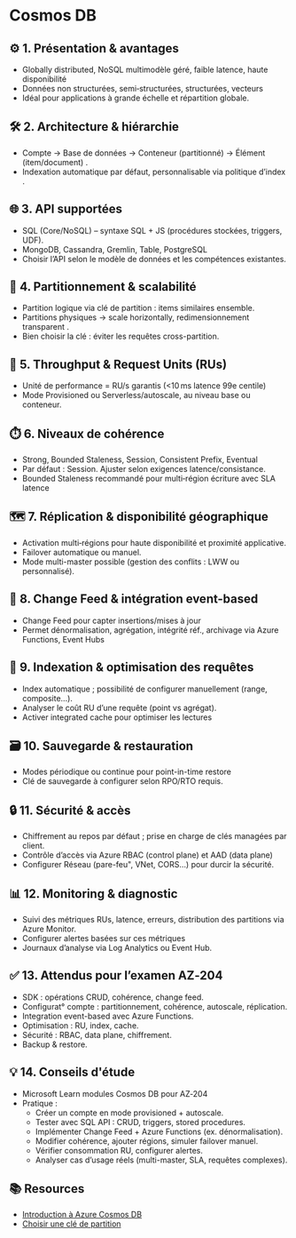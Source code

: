 # Cosmos DB

## ⚙️ 1. Présentation & avantages

- Globally distributed, NoSQL multimodèle géré, faible latence, haute disponibilité 
- Données non structurées, semi‑structurées, structurées, vecteurs 
- Idéal pour applications à grande échelle et répartition globale.


## 🛠️ 2. Architecture & hiérarchie

- Compte → Base de données → Conteneur (partitionné) → Élément (item/document) .
- Indexation automatique par défaut, personnalisable via politique d’index .


## 🌐 3. API supportées

- SQL (Core/NoSQL) – syntaxe SQL + JS (procédures stockées, triggers, UDF).
- MongoDB, Cassandra, Gremlin, Table, PostgreSQL 
- Choisir l’API selon le modèle de données et les compétences existantes.


## 📏 4. Partitionnement & scalabilité

- Partition logique via clé de partition : items similaires ensemble.
- Partitions physiques → scale horizontally, redimensionnement transparent .
- Bien choisir la clé : éviter les requêtes cross-partition.


## 🧠 5. Throughput & Request Units (RUs)

- Unité de performance = RU/s garantis (<10 ms latence 99e centile) 
- Mode Provisioned ou Serverless/autoscale, au niveau base ou conteneur.


## ⏱️ 6. Niveaux de cohérence

- Strong, Bounded Staleness, Session, Consistent Prefix, Eventual 
- Par défaut : Session. Ajuster selon exigences latence/consistance.
- Bounded Staleness recommandé pour multi‑région écriture avec SLA latence 


## 🗺️ 7. Réplication & disponibilité géographique

- Activation multi‑régions pour haute disponibilité et proximité applicative.
- Failover automatique ou manuel.
- Mode multi-master possible (gestion des conflits : LWW ou personnalisé).


## 🔄 8. Change Feed & intégration event-based

- Change Feed pour capter insertions/mises à jour 
- Permet dénormalisation, agrégation, intégrité réf., archivage via Azure Functions, Event Hubs 


## 🧭 9. Indexation & optimisation des requêtes

- Index automatique ; possibilité de configurer manuellement (range, composite…).
- Analyser le coût RU d’une requête (point vs agrégat).
- Activer integrated cache pour optimiser les lectures 


## 🗃️ 10. Sauvegarde & restauration

- Modes périodique ou continue pour point-in-time restore 
- Clé de sauvegarde à configurer selon RPO/RTO requis.


## 🔒 11. Sécurité & accès

- Chiffrement au repos par défaut ; prise en charge de clés managées par client.
- Contrôle d’accès via Azure RBAC (control plane) et AAD (data plane) 
- Configurer Réseau (pare-feu", VNet, CORS…) pour durcir la sécurité.


## 📊 12. Monitoring & diagnostic

- Suivi des métriques RUs, latence, erreurs, distribution des partitions via Azure Monitor.
- Configurer alertes basées sur ces métriques 
- Journaux d’analyse via Log Analytics ou Event Hub.


## ✅ 13. Attendus pour l’examen AZ‑204

- SDK : opérations CRUD, cohérence, change feed.
- Configurat° compte : partitionnement, cohérence, autoscale, réplication.
- Integration event-based avec Azure Functions.
- Optimisation : RU, index, cache.
- Sécurité : RBAC, data plane, chiffrement.
- Backup & restore.


## 💡 14. Conseils d'étude

- Microsoft Learn modules Cosmos DB pour AZ‑204 
- Pratique :
  - Créer un compte en mode provisioned + autoscale.
  - Tester avec SQL API : CRUD, triggers, stored procedures.
  - Implémenter Change Feed + Azure Functions (ex. dénormalisation).
  - Modifier cohérence, ajouter régions, simuler failover manuel.
  - Vérifier consommation RU, configurer alertes.
  - Analyser cas d’usage réels (multi-master, SLA, requêtes complexes).

## 📚 Resources
- [Introduction à Azure Cosmos DB](https://learn.microsoft.com/azure/cosmos-db/introduction)
- [Choisir une clé de partition](https://learn.microsoft.com/azure/cosmos-db/partitioning-overview#choose-your-partition-key)

